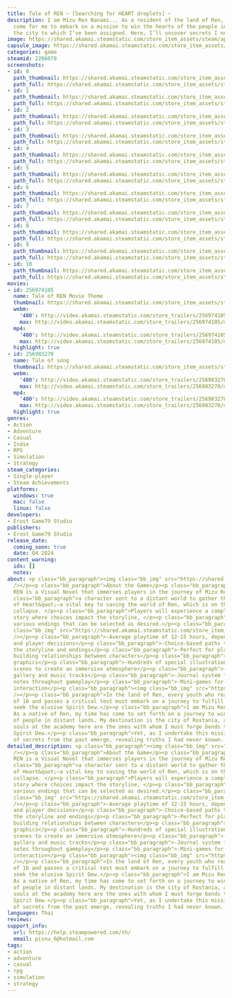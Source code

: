 ```yaml
---
title: Tale of REN ~ [Searching for HEART droplets] ~
description: I am Mizu Ren Nanami... As a resident of the land of Ren, the time has
  come for me to embark on a mission to win the hearts of the people in Rostania,
  the city to which I’ve been assigned. Here, I’ll uncover secrets I never knew existed.
image: https://shared.akamai.steamstatic.com/store_item_assets/steam/apps/2286070/header.jpg?t=1732007272
capsule_image: https://shared.akamai.steamstatic.com/store_item_assets/steam/apps/2286070/capsule_231x87.jpg?t=1732007272
categories: game
steamid: 2286070
screenshots:
- id: 0
  path_thumbnail: https://shared.akamai.steamstatic.com/store_item_assets/steam/apps/2286070/ss_9ad4e7c69ebed6a9119ae682deae3bd7f08ff032.600x338.jpg?t=1732007272
  path_full: https://shared.akamai.steamstatic.com/store_item_assets/steam/apps/2286070/ss_9ad4e7c69ebed6a9119ae682deae3bd7f08ff032.1920x1080.jpg?t=1732007272
- id: 1
  path_thumbnail: https://shared.akamai.steamstatic.com/store_item_assets/steam/apps/2286070/ss_0399f4dd00d6c662d24510cf205a7e2bfeda607b.600x338.jpg?t=1732007272
  path_full: https://shared.akamai.steamstatic.com/store_item_assets/steam/apps/2286070/ss_0399f4dd00d6c662d24510cf205a7e2bfeda607b.1920x1080.jpg?t=1732007272
- id: 2
  path_thumbnail: https://shared.akamai.steamstatic.com/store_item_assets/steam/apps/2286070/ss_004394ca4e8c768eb698d6a757691618f7515b2b.600x338.jpg?t=1732007272
  path_full: https://shared.akamai.steamstatic.com/store_item_assets/steam/apps/2286070/ss_004394ca4e8c768eb698d6a757691618f7515b2b.1920x1080.jpg?t=1732007272
- id: 3
  path_thumbnail: https://shared.akamai.steamstatic.com/store_item_assets/steam/apps/2286070/ss_6e70bdc323d55eda84915141d1562a9026c9fed7.600x338.jpg?t=1732007272
  path_full: https://shared.akamai.steamstatic.com/store_item_assets/steam/apps/2286070/ss_6e70bdc323d55eda84915141d1562a9026c9fed7.1920x1080.jpg?t=1732007272
- id: 4
  path_thumbnail: https://shared.akamai.steamstatic.com/store_item_assets/steam/apps/2286070/ss_dfc157bd8802205f12acec7add6030a714d2bba2.600x338.jpg?t=1732007272
  path_full: https://shared.akamai.steamstatic.com/store_item_assets/steam/apps/2286070/ss_dfc157bd8802205f12acec7add6030a714d2bba2.1920x1080.jpg?t=1732007272
- id: 5
  path_thumbnail: https://shared.akamai.steamstatic.com/store_item_assets/steam/apps/2286070/ss_e0634a3c2fbcbced337031610de0b0b0a663e3a5.600x338.jpg?t=1732007272
  path_full: https://shared.akamai.steamstatic.com/store_item_assets/steam/apps/2286070/ss_e0634a3c2fbcbced337031610de0b0b0a663e3a5.1920x1080.jpg?t=1732007272
- id: 6
  path_thumbnail: https://shared.akamai.steamstatic.com/store_item_assets/steam/apps/2286070/ss_862dc7193100226947873865a88d2cecd63dcf9e.600x338.jpg?t=1732007272
  path_full: https://shared.akamai.steamstatic.com/store_item_assets/steam/apps/2286070/ss_862dc7193100226947873865a88d2cecd63dcf9e.1920x1080.jpg?t=1732007272
- id: 7
  path_thumbnail: https://shared.akamai.steamstatic.com/store_item_assets/steam/apps/2286070/ss_9aa673094b68486e562c903ec3a6b3dc630ada06.600x338.jpg?t=1732007272
  path_full: https://shared.akamai.steamstatic.com/store_item_assets/steam/apps/2286070/ss_9aa673094b68486e562c903ec3a6b3dc630ada06.1920x1080.jpg?t=1732007272
- id: 8
  path_thumbnail: https://shared.akamai.steamstatic.com/store_item_assets/steam/apps/2286070/ss_a217effc831921760a9abcd12803faf05a986d72.600x338.jpg?t=1732007272
  path_full: https://shared.akamai.steamstatic.com/store_item_assets/steam/apps/2286070/ss_a217effc831921760a9abcd12803faf05a986d72.1920x1080.jpg?t=1732007272
- id: 9
  path_thumbnail: https://shared.akamai.steamstatic.com/store_item_assets/steam/apps/2286070/ss_522bf6b7dc62e3b2d96f3630a9e750c8cbc2411c.600x338.jpg?t=1732007272
  path_full: https://shared.akamai.steamstatic.com/store_item_assets/steam/apps/2286070/ss_522bf6b7dc62e3b2d96f3630a9e750c8cbc2411c.1920x1080.jpg?t=1732007272
- id: 10
  path_thumbnail: https://shared.akamai.steamstatic.com/store_item_assets/steam/apps/2286070/ss_fa932120e513d6577a1ac354f0ccb9c34122e423.600x338.jpg?t=1732007272
  path_full: https://shared.akamai.steamstatic.com/store_item_assets/steam/apps/2286070/ss_fa932120e513d6577a1ac354f0ccb9c34122e423.1920x1080.jpg?t=1732007272
movies:
- id: 256974105
  name: Tale of REN Movie Theme
  thumbnail: https://shared.akamai.steamstatic.com/store_item_assets/steam/apps/256974105/movie.293x165.jpg?t=1703604180
  webm:
    '480': http://video.akamai.steamstatic.com/store_trailers/256974105/movie480_vp9.webm?t=1703604180
    max: http://video.akamai.steamstatic.com/store_trailers/256974105/movie_max_vp9.webm?t=1703604180
  mp4:
    '480': http://video.akamai.steamstatic.com/store_trailers/256974105/movie480.mp4?t=1703604180
    max: http://video.akamai.steamstatic.com/store_trailers/256974105/movie_max.mp4?t=1703604180
  highlight: true
- id: 256983270
  name: Tale of song
  thumbnail: https://shared.akamai.steamstatic.com/store_item_assets/steam/apps/256983270/movie.293x165.jpg?t=1703604194
  webm:
    '480': http://video.akamai.steamstatic.com/store_trailers/256983270/movie480_vp9.webm?t=1703604194
    max: http://video.akamai.steamstatic.com/store_trailers/256983270/movie_max_vp9.webm?t=1703604194
  mp4:
    '480': http://video.akamai.steamstatic.com/store_trailers/256983270/movie480.mp4?t=1703604194
    max: http://video.akamai.steamstatic.com/store_trailers/256983270/movie_max.mp4?t=1703604194
  highlight: true
genres:
- Action
- Adventure
- Casual
- Indie
- RPG
- Simulation
- Strategy
steam_categories:
- Single-player
- Steam Achievements
platforms:
  windows: true
  mac: false
  linux: false
developers:
- Erost Game79 Studio
publishers:
- Erost Game79 Studio
release_date:
  coming_soon: true
  date: Q4 2024
content_warning:
  ids: []
  notes:
about: <p class="bb_paragraph"><img class="bb_img" src="https://shared.akamai.steamstatic.com/store_item_assets/steam/apps/2286070/extras/promote_game.png?t=1732007272"
  /></p><p class="bb_paragraph">About the Game</p><p class="bb_paragraph">Tale of
  REN is a Visual Novel that immerses players in the journey of Mizu Ren Nanami, </p><p
  class="bb_paragraph">a character sent to a distant world to gather the </p><p class="bb_paragraph">&quot;Water
  of Heart&quot;—a vital key to saving the world of Ren, which is on the brink of
  collapse. </p><p class="bb_paragraph">Players will experience a complex and multi-layered
  story where choices impact the storyline, </p><p class="bb_paragraph">leading to
  various endings that can be selected as desired.</p><p class="bb_paragraph"><img
  class="bb_img" src="https://shared.akamai.steamstatic.com/store_item_assets/steam/apps/2286070/extras/features.png?t=1732007272"
  /></p><p class="bb_paragraph">-Average playtime of 12-15 hours, depending on exploration
  and player decisions</p><p class="bb_paragraph">-Choice-based paths that influence
  the storyline and endings</p><p class="bb_paragraph">-Perfect for players who enjoy
  building relationships between characters</p><p class="bb_paragraph">-Engaging comic-style
  graphics</p><p class="bb_paragraph">-Hundreds of special illustrations and background
  scenes to create an immersive atmosphere</p><p class="bb_paragraph">-Unlockable
  gallery and music tracks</p><p class="bb_paragraph">-Journal system for taking personal
  notes throughout gameplay</p><p class="bb_paragraph">-Mini-games for added fun and
  interaction</p><p class="bb_paragraph"><img class="bb_img" src="https://shared.akamai.steamstatic.com/store_item_assets/steam/apps/2286070/extras/story.png?t=1732007272"
  /></p><p class="bb_paragraph">In the land of Ren, every youth who reaches the age
  of 16 and passes a critical test must embark on a journey to fulfill a noble mission—to
  seek the elusive Spirit Dew.</p><p class="bb_paragraph">I am Mizu Ren Nanami...
  As a native of Ren, my time has come to set forth on a journey to win the hearts
  of people in distant lands. My destination is the city of Rostania, and the young
  souls at the academy here are the ones with whom I must forge bonds to obtain the
  Spirit Dew.</p><p class="bb_paragraph">Yet, as I undertake this mission, shadows
  of secrets from the past emerge, revealing truths I had never known...</p><p class="bb_paragraph"></p>
detailed_description: <p class="bb_paragraph"><img class="bb_img" src="https://shared.akamai.steamstatic.com/store_item_assets/steam/apps/2286070/extras/promote_game.png?t=1732007272"
  /></p><p class="bb_paragraph">About the Game</p><p class="bb_paragraph">Tale of
  REN is a Visual Novel that immerses players in the journey of Mizu Ren Nanami, </p><p
  class="bb_paragraph">a character sent to a distant world to gather the </p><p class="bb_paragraph">&quot;Water
  of Heart&quot;—a vital key to saving the world of Ren, which is on the brink of
  collapse. </p><p class="bb_paragraph">Players will experience a complex and multi-layered
  story where choices impact the storyline, </p><p class="bb_paragraph">leading to
  various endings that can be selected as desired.</p><p class="bb_paragraph"><img
  class="bb_img" src="https://shared.akamai.steamstatic.com/store_item_assets/steam/apps/2286070/extras/features.png?t=1732007272"
  /></p><p class="bb_paragraph">-Average playtime of 12-15 hours, depending on exploration
  and player decisions</p><p class="bb_paragraph">-Choice-based paths that influence
  the storyline and endings</p><p class="bb_paragraph">-Perfect for players who enjoy
  building relationships between characters</p><p class="bb_paragraph">-Engaging comic-style
  graphics</p><p class="bb_paragraph">-Hundreds of special illustrations and background
  scenes to create an immersive atmosphere</p><p class="bb_paragraph">-Unlockable
  gallery and music tracks</p><p class="bb_paragraph">-Journal system for taking personal
  notes throughout gameplay</p><p class="bb_paragraph">-Mini-games for added fun and
  interaction</p><p class="bb_paragraph"><img class="bb_img" src="https://shared.akamai.steamstatic.com/store_item_assets/steam/apps/2286070/extras/story.png?t=1732007272"
  /></p><p class="bb_paragraph">In the land of Ren, every youth who reaches the age
  of 16 and passes a critical test must embark on a journey to fulfill a noble mission—to
  seek the elusive Spirit Dew.</p><p class="bb_paragraph">I am Mizu Ren Nanami...
  As a native of Ren, my time has come to set forth on a journey to win the hearts
  of people in distant lands. My destination is the city of Rostania, and the young
  souls at the academy here are the ones with whom I must forge bonds to obtain the
  Spirit Dew.</p><p class="bb_paragraph">Yet, as I undertake this mission, shadows
  of secrets from the past emerge, revealing truths I had never known...</p><p class="bb_paragraph"></p>
languages: Thai
reviews:
support_info:
  url: https://help.steampowered.com/th/
  email: pisnu_6@hotmail.com
tags:
- action
- adventure
- casual
- rpg
- simulation
- strategy
---
```


